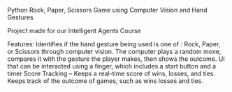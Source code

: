 Python Rock, Paper, Scissors Game using Computer Vision and Hand Gestures

Project made for our Intelligent Agents Course

Features:
Identifies if the hand gesture being used is one of : Rock, Paper, or Scissors through computer vision.
The computer plays a random move, compares it with the gesture the player makes, then shows the outcome.
UI that can be interacted using a finger, which includes a start button and a timer
Score Tracking – Keeps a real-time score of wins, losses, and ties.
Keeps track of the outcome of games, such as wins losses and ties.

